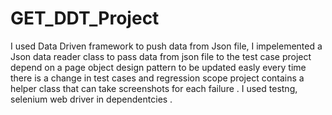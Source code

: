 # GET_DDT_Project
I used Data Driven framework to push data from Json file, I impelemented a Json data reader class to pass data from json file to the test case 
project depend on a page object design pattern to be updated easly every time there is a change in test cases and regression scope 
project contains a helper class that can take screenshots for each failure .
I used testng, selenium web driver in dependentcies .
